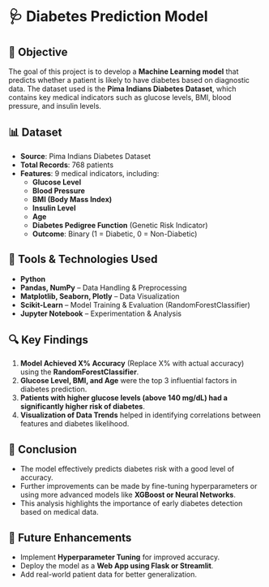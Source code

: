 # 🩺 Diabetes Prediction Model

## 📌 Objective
The goal of this project is to develop a **Machine Learning model** that predicts whether a patient is likely to have diabetes based on diagnostic data. The dataset used is the **Pima Indians Diabetes Dataset**, which contains key medical indicators such as glucose levels, BMI, blood pressure, and insulin levels.

## 📊 Dataset
- **Source**: Pima Indians Diabetes Dataset
- **Total Records**: 768 patients
- **Features**: 9 medical indicators, including:
  - **Glucose Level**
  - **Blood Pressure**
  - **BMI (Body Mass Index)**
  - **Insulin Level**
  - **Age**
  - **Diabetes Pedigree Function** (Genetic Risk Indicator)
  - **Outcome**: Binary (1 = Diabetic, 0 = Non-Diabetic)

## 🚀 Tools & Technologies Used
- **Python**
- **Pandas, NumPy** – Data Handling & Preprocessing
- **Matplotlib, Seaborn, Plotly** – Data Visualization
- **Scikit-Learn** – Model Training & Evaluation (RandomForestClassifier)
- **Jupyter Notebook** – Experimentation & Analysis

## 🔍 Key Findings
1. **Model Achieved X% Accuracy** (Replace X% with actual accuracy) using the **RandomForestClassifier**.
2. **Glucose Level, BMI, and Age** were the top 3 influential factors in diabetes prediction.
3. **Patients with higher glucose levels (above 140 mg/dL) had a significantly higher risk of diabetes**.
4. **Visualization of Data Trends** helped in identifying correlations between features and diabetes likelihood.

## 🎯 Conclusion
- The model effectively predicts diabetes risk with a good level of accuracy.
- Further improvements can be made by fine-tuning hyperparameters or using more advanced models like **XGBoost or Neural Networks**.
- This analysis highlights the importance of early diabetes detection based on medical data.

## 🔧 Future Enhancements
- Implement **Hyperparameter Tuning** for improved accuracy.
- Deploy the model as a **Web App using Flask or Streamlit**.
- Add real-world patient data for better generalization.
